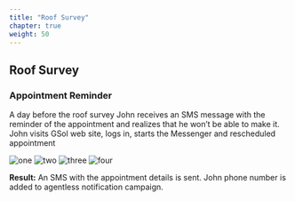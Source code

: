 ```yaml
---
title: "Roof Survey"
chapter: true
weight: 50
---
```


## Roof Survey

### Appointment Reminder

A day before the roof survey John receives an SMS message with the reminder of the appointment and realizes that he won’t be able to make it.
John visits GSol web site, logs in, starts the Messenger and rescheduled appointment 


![one](/images/app1.PNG)
![two](/images/app2.PNG)
![three](/images/app3.PNG)
![four](/images/app4.PNG)

**Result:** An SMS with the appointment details is sent. John phone number is added to agentless notification campaign.

